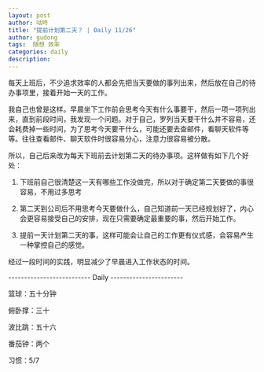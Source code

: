 ```yaml
---
layout: post
author: 咕咚
title: "提前计划第二天？ | Daily 11/26"
author: gudong
tags:  随想 效率
categories: daily
description: 
---
```


每天上班后，不少追求效率的人都会先把当天要做的事列出来，然后放在自己的待办事项里，接着开始一天的工作。



我自己也曾是这样。早晨坐下工作前会思考今天有什么事要干，然后一项一项列出来，直到前段时间，我发现一个问题。对于自己，罗列当天要干什么并不容易，还会耗费掉一些时间，为了思考今天要干什么，可能还要去查邮件，看聊天软件等等。往往查看邮件、聊天软件时很容易分心，注意力很容易被分散。



所以，自己后来改为每天下班前去计划第二天的待办事项。这样做有如下几个好处：

1. 下班前自己很清楚这一天有哪些工作没做完，所以对于确定第二天要做的事很容易，不用过多思考

2. 第二天到公司后不用思考今天要做什么，自己知道前一天已经规划好了，内心会更容易接受自己的安排，现在只需要确定最重要的事，然后开始工作。

3. 提前一天计划第二天的事，这样可能会让自己的工作更有仪式感，会容易产生一种掌控自己的感觉。



经过一段时间的实践，明显减少了早晨进入工作状态的时间。



-------------------------- Daily ----------------------- 

篮球：五十分钟

俯卧撑：三十

波比跳：五十六

番茄钟：两个

习惯：5/7